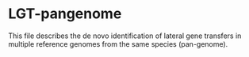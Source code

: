 # LGT-pangenome

This file describes the de novo identification of lateral gene transfers in multiple reference genomes from the same species (pan-genome). 
